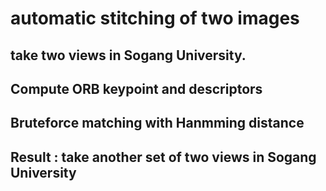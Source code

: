 # automatic stitching of two images

## take two views in Sogang University.

## Compute ORB keypoint and descriptors

## Bruteforce matching with Hanmming distance

## Result : take another set of two views in Sogang University
